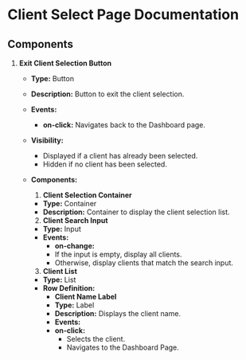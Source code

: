 # Client Select Page Documentation

## Components

1. **Exit Client Selection Button**
   - **Type:** Button
   - **Description:** Button to exit the client selection.
   - **Events:**
     - **on-click:** Navigates back to the Dashboard page.
   - **Visibility:**
     - Displayed if a client has already been selected.
     - Hidden if no client has been selected.
   - **Components:**
      1. **Client Selection Container**
      - **Type:** Container
      - **Description:** Container to display the client selection list.

      2. **Client Search Input**
      - **Type:** Input
      - **Events:**
          - **on-change:**
          - If the input is empty, display all clients.
          - Otherwise, display clients that match the search input.

      3. **Client List**
      - **Type:** List
      - **Row Definition:**
          - **Client Name Label**
          - **Type:** Label
          - **Description:** Displays the client name.
          - **Events:**
          - **on-click:**
              - Selects the client.
              - Navigates to the Dashboard Page.
